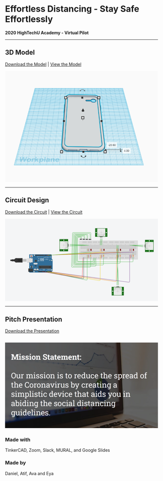 # Effortless Distancing - Stay Safe Effortlessly

**2020 HighTechU Academy - Virtual Pilot** 

---

## **3D Model**
[Download the Model](/model) | [View the Model]()

![](/img/model.png)

---

## **Circuit Design**
[Download the Circuit](/circuit) | [View the Circuit]()

![](/img/circuit.png)

---

## **Pitch Presentation**
[Download the Presentation](/pitch)

![](/img/pitch.png) 
---

### Made with
TinkerCAD, Zoom, Slack, MURAL, and Google Slides

### Made by
Daniel, Atif, Ava and Eya
